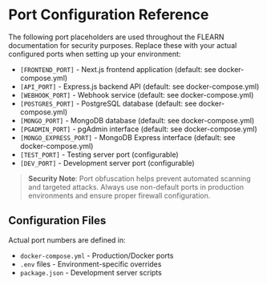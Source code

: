 # Port Configuration Reference

The following port placeholders are used throughout the FLEARN documentation for security purposes. Replace these with your actual configured ports when setting up your environment:

- `[FRONTEND_PORT]` - Next.js frontend application (default: see docker-compose.yml)
- `[API_PORT]` - Express.js backend API (default: see docker-compose.yml)  
- `[WEBHOOK_PORT]` - Webhook service (default: see docker-compose.yml)
- `[POSTGRES_PORT]` - PostgreSQL database (default: see docker-compose.yml)
- `[MONGO_PORT]` - MongoDB database (default: see docker-compose.yml)
- `[PGADMIN_PORT]` - pgAdmin interface (default: see docker-compose.yml)
- `[MONGO_EXPRESS_PORT]` - MongoDB Express interface (default: see docker-compose.yml)
- `[TEST_PORT]` - Testing server port (configurable)
- `[DEV_PORT]` - Development server port (configurable)

> **Security Note**: Port obfuscation helps prevent automated scanning and targeted attacks. Always use non-default ports in production environments and ensure proper firewall configuration.

## Configuration Files

Actual port numbers are defined in:
- `docker-compose.yml` - Production/Docker ports
- `.env` files - Environment-specific overrides  
- `package.json` - Development server scripts
